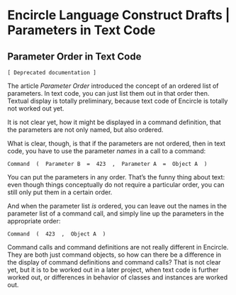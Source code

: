 ﻿Encircle Language Construct Drafts | Parameters in Text Code
============================================================

Parameter Order in Text Code
----------------------------

`[ Deprecated documentation ]`

The article *Parameter Order* introduced the concept of an ordered list of parameters. In text code, you can just list them out in that order then. Textual display is totally preliminary, because text code of Encircle is totally not worked out yet.

It is not clear yet, how it might be displayed in a command definition, that the parameters are not only named, but also ordered.

What is clear, though, is that if the parameters are not ordered, then in text code, you have to use the parameter *names* in a call to a command:

```
Command  (  Parameter B  =  423  ,  Parameter A  =  Object A  )
```

You can put the parameters in any order. That’s the funny thing about text: even though things conceptually do not require a particular order, you can still only put them in a certain order.

And when the parameter list *is* ordered, you can leave out the names in the parameter list of a command call, and simply line up the parameters in the appropriate order:

```
Command  (  423  ,  Object A  )
```

Command calls and command definitions are not really different in Encircle. They are both just command objects, so how can there be a difference in the display of command definitions and command calls? That is not clear yet, but it is to be worked out in a later project, when text code is further worked out, or differences in behavior of classes and instances are worked out.